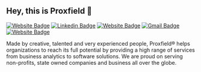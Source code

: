 ## Hey, this is Proxfield 👋

[![Website Badge](https://img.shields.io/badge/-proxfield-000000?style=flat&logo=Github&logoColor=white&link=https://github.com/proxfield)](https://github.com/proxfield)
[![Linkedin Badge](https://img.shields.io/badge/-proxfield-blue?style=flat&logo=Linkedin&logoColor=white&link=https://www.linkedin.com/company/proxfield/)](https://www.linkedin.com/company/proxfield/)
[![Website Badge](https://img.shields.io/badge/-proxfield.com-7AB900?style=flat&logo=Google-Chrome&logoColor=white&link=https://proxfield.com)](https://proxfield.com)
[![Gmail Badge](https://img.shields.io/badge/-hello@proxfield.com-c14438?style=flat&logo=Gmail&logoColor=white&link=mailto:hello@proxfield.com)](mailto:hello@proxfield.com)
[![Website Badge](https://img.shields.io/badge/-proxfield-004880?style=flat&logo=Nuget&logoColor=white&link=https://www.nuget.org/profiles/Proxfield)](https://www.nuget.org/profiles/Proxfield)


Made by creative, talented and very experienced people, Proxfield® helps organizations to reach its full potential by providing a high range of services from business analytics to software solutions. We are proud on serving non-profits, state owned companies and business all over the globe.

